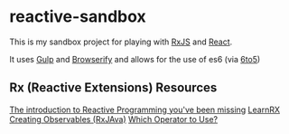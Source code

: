 reactive-sandbox
================

This is my sandbox project for playing with [RxJS](https://github.com/Reactive-Extensions/RxJS) and [React](http://facebook.github.io/react/).

It uses [Gulp](http://gulpjs.com/) and [Browserify](http://browserify.org/) and allows for the use of es6 (via [6to5](https://github.com/6to5/6to5))

## Rx (Reactive Extensions) Resources

[The introduction to Reactive Programming you've been missing](https://gist.github.com/staltz/868e7e9bc2a7b8c1f754) 
[LearnRX](http://jhusain.github.io/learnrx/)
[Creating Observables (RxJAva)](https://github.com/ReactiveX/RxJava/wiki/Creating-Observables)
[Which Operator to Use?](https://github.com/Reactive-Extensions/RxJS/blob/master/doc/gettingstarted/which-static.md)
